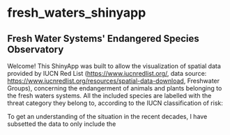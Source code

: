 # fresh_waters_shinyapp
## Fresh Water Systems' Endangered Species Observatory

Welcome! This ShinyApp was built to allow the visualization of spatial data provided by IUCN Red List (https://www.iucnredlist.org/, data source: https://www.iucnredlist.org/resources/spatial-data-download, Freshwater Groups), concerning the endangerment of animals and plants belonging to the fresh waters systems.
All the included species are labelled with the threat category they belong to, according to the IUCN classification of risk:


To get an understanding of the situation in the recent decades, I have subsetted the data to only include the 
